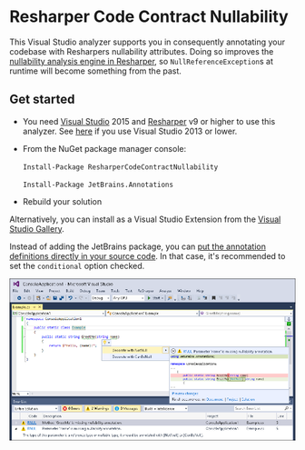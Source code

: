 # Resharper Code Contract Nullability

This Visual Studio analyzer supports you in consequently annotating your codebase with Resharpers nullability attributes. Doing so improves the [nullability analysis engine in Resharper](https://www.jetbrains.com/resharper/help/Code_Analysis__Code_Annotations.html), so `NullReferenceException`s at runtime will become something from the past.

## Get started

* You need [Visual Studio](https://www.visualstudio.com/) 2015 and [Resharper](https://www.jetbrains.com/resharper/) v9 or higher to use this analyzer. See [here](https://github.com/bkoelman/ResharperCodeContractNullabilityFxCop/) if you use Visual Studio 2013 or lower.

* From the NuGet package manager console:

  `Install-Package ResharperCodeContractNullability`

  `Install-Package JetBrains.Annotations`

* Rebuild your solution

Alternatively, you can install as a Visual Studio Extension from the [Visual Studio Gallery](https://visualstudiogallery.msdn.microsoft.com/97bdc5f4-f209-4441-a313-2c6e92631eaf).

Instead of adding the JetBrains package, you can [put the annotation definitions directly in your source code](https://www.jetbrains.com/resharper/help/Code_Analysis__Annotations_in_Source_Code.html). In that case, it's recommended to set the `conditional` option checked.

![Analyzer in action](https://github.com/bkoelman/ResharperCodeContractNullability/blob/gh-pages/images/analyzer-in-action.png)
